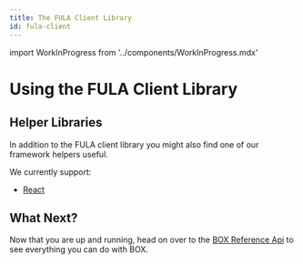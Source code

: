 ```yaml
---
title: The FULA Client Library
id: fula-client
---
```

import WorkInProgress from '../components/WorkInProgress.mdx'

# Using the FULA Client Library

<WorkInProgress />

## Helper Libraries

In addition to the FULA client library you might also find one of our framework helpers useful.

We currently support:

* [React](https://www.npmjs.com/package/@functionland/fula-client-react)

## What Next?

Now that you are up and running, head on over to the [BOX Reference Api](./api) to see everything you can do with BOX.
